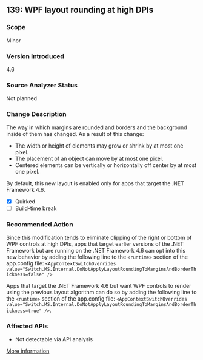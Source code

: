 ## 139: WPF layout rounding at high DPIs 

### Scope
Minor

### Version Introduced
4.6

### Source Analyzer Status
Not planned

### Change Description
The way in which margins are rounded and borders and the background inside of them has changed. As a result of this change: 

- The width or height of elements may grow or shrink by at most one pixel. 
- The placement of an object can move by at most one pixel. 
- Centered elements can be vertically or horizontally off center by at most one pixel. 

By default, this new layout is enabled only for apps that target the .NET Framework 4.6. 

- [x] Quirked
- [ ] Build-time break

### Recommended Action
Since this modification tends to eliminate clipping of the right or bottom of WPF controls at high DPIs, apps that target earlier versions of the .NET Framework but are running on the .NET Framework 4.6 can opt into this new behavior by adding the following line to the `<runtime>` section of the app.config file: `<AppContextSwitchOverrides value="Switch.MS.Internal.DoNotApplyLayoutRoundingToMarginsAndBorderThickness=false" />`

Apps that target the .NET Framework 4.6 but want WPF controls to render using the previous layout algorithm can do so by adding the following line to the `<runtime>` section of the app.config file: `<AppContextSwitchOverrides value="Switch.MS.Internal.DoNotApplyLayoutRoundingToMarginsAndBorderThickness=true" />`.

### Affected APIs
* Not detectable via API analysis

[More information](https://msdn.microsoft.com/en-us/library/mt298997(v=vs.110).aspx)
